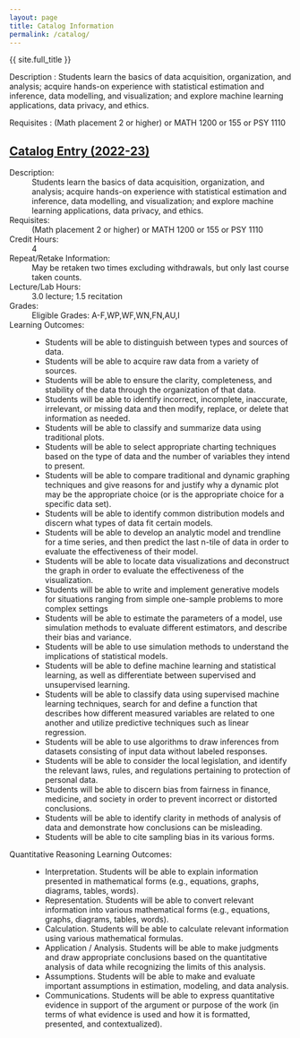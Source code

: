 ```yaml
---
layout: page
title: Catalog Information
permalink: /catalog/
---
```


{{ site.full_title }}

Description
: Students learn the basics of data acquisition, organization, and analysis; acquire hands-on experience with statistical estimation and inference, data modelling, and visualization; and explore machine learning applications, data privacy, and ethics.

Requisites
: (Math placement 2 or higher) or MATH 1200 or 155 or PSY 1110


   <h2><a href="https://www.catalogs.ohio.edu/preview_course_nopop.php?catoid=75&coid=423264">Catalog Entry (2022-23)</a>
    </h2>
    <dl>
      <dt>Description:</dt>
      <dd>Students learn the basics of data acquisition, organization, and analysis; acquire hands-on experience with statistical estimation and inference, data modelling, and visualization; and explore machine learning applications, data privacy, and ethics.<dd>
      </dd>
      <dt>Requisites:</dt>
      <dd>(Math placement 2 or higher) or MATH 1200 or 155 or PSY 1110</dd>
      <dt>Credit Hours:</dt>      <dd>4</dd>
      <!-- <dt>OHIO BRICKS</dt>      <dd>*****</dd> NOT UNTIL OT36 APPROVED-->
      <!--<dt>General Education Code (students who entered prior to Fall 2021-22):</dt> <dd>???</dd>-->
      <dt>Repeat/Retake Information:</dt> <dd>May be retaken two times excluding withdrawals, but only last course taken counts.</dd>
      <dt>Lecture/Lab Hours:</dt> <dd>3.0 lecture; 1.5 recitation</dd>
      <dt>Grades:</dt> <dd>Eligible Grades: A-F,WP,WF,WN,FN,AU,I</dd>
      <!--      <dt>Course Transferability:</dt> <dd>OT36 course: <a href="">TMM0</a>PLANNED</dd>-->
      <!-- <dt>College Credit Plus:</dt> <dd>*****Level 1</dd> DUNNO -->
      <dt>Learning Outcomes:</dt>
     <dd>
	<ul>
	  <li>
	    Students will be able to distinguish between types and sources of data.
	  </li><li>
	    Students will be able to acquire raw data from a variety of sources.
	  </li><li>
	    Students will be able to ensure the clarity, completeness, and stability of the data through the organization of that data.
	  </li><li>
	    Students will be able to identify incorrect, incomplete, inaccurate, irrelevant, or missing data and then modify, replace, or delete that information as needed.
	  </li><li>
	    Students will be able to classify and summarize data using traditional plots.
	  </li><li>
	    Students will be able to select appropriate charting techniques based on the type of data and the number of variables they intend to present.
	  </li><li>
	    Students will be able to compare traditional and dynamic graphing techniques and give reasons for and justify why a dynamic plot may be the appropriate choice (or is the appropriate choice for a specific data set).
	  </li><li>
	    Students will be able to identify common distribution models and discern what types of data fit certain models.
	  </li><li>
	    Students will be able to develop an analytic model and trendline for a time series, and then predict the last n-tile of data in order to evaluate the effectiveness of their model.
	  </li><li>
	    Students will be able to locate data visualizations and deconstruct the graph in order to evaluate the effectiveness of the visualization.
	  </li><li>
	    Students will be able to write and implement generative models for situations ranging from simple one-sample problems to more complex settings
	  </li><li>
	    Students will be able to estimate the parameters of a model, use simulation methods to evaluate different estimators, and describe their bias and variance.
	  </li><li>
	    Students will be able to use simulation methods to understand the implications of statistical models. 
	  </li><li>
	    Students will be able to define machine learning and statistical learning, as well as differentiate between supervised and unsupervised learning. 
	  </li><li>
	    Students will be able to classify data using supervised machine learning techniques, search for and define a function that describes how different measured variables are related to one another and utilize predictive techniques such as linear regression.
	  </li><li>
	    Students will be able to use algorithms to draw inferences from datasets consisting of input data without labeled responses. 
	  </li><li>
	    Students will be able to consider the local legislation, and identify the relevant laws, rules, and regulations pertaining to protection of personal data.
	  </li><li>
	    Students will be able to discern bias from fairness in finance, medicine, and society in order to prevent incorrect or distorted conclusions.
	  </li><li>
	    Students will be able to identify clarity in methods of analysis of data and demonstrate how conclusions can be misleading.
	  </li><li>
	    Students will be able to cite sampling bias in its various forms.
	  </li>
	</ul>
      </dd>
      <dt>Quantitative Reasoning Learning Outcomes:</dt>
      <dd>
	<ul>
	  <li>
	    Interpretation. Students will be able to explain information presented in mathematical forms (e.g., equations, graphs, diagrams, tables, words).
	  </li><li>
	    Representation. Students will be able to convert relevant information into various mathematical forms (e.g., equations, graphs, diagrams, tables, words).
	  </li><li>
	    Calculation. Students will be able to calculate relevant information using various mathematical formulas.
	  </li><li>
	    Application / Analysis. Students will be able to make judgments and draw appropriate conclusions based on the quantitative analysis of data while recognizing the limits of this analysis.
	  </li><li>
	    Assumptions. Students will be able to make and evaluate important assumptions in estimation, modeling, and data analysis.
	  </li><li>
	    Communications. Students will be able to express quantitative evidence in support of the argument or purpose of the work (in terms of what evidence is used and how it is formatted, presented, and contextualized).
	  </li>
	</ul>
      </dd>
    </dl>

